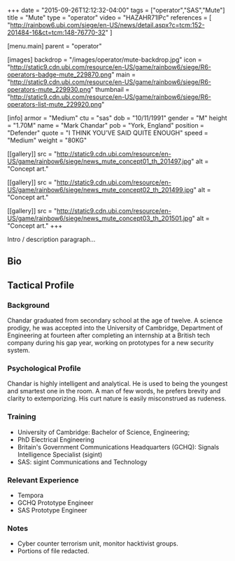 +++
date = "2015-09-26T12:12:32-04:00"
tags = ["operator","SAS","Mute"]
title = "Mute"
type = "operator"
video = "HAZAHR71lPc"
references = [
  "http://rainbow6.ubi.com/siege/en-US/news/detail.aspx?c=tcm:152-201484-16&ct=tcm:148-76770-32"
]

[menu.main]
  parent = "operator"

[images]
  backdrop = "/images/operator/mute-backdrop.jpg"
  icon = "http://static9.cdn.ubi.com/resource/en-US/game/rainbow6/siege/R6-operators-badge-mute_229870.png"
  main = "http://static9.cdn.ubi.com/resource/en-US/game/rainbow6/siege/R6-operators-mute_229930.png"
  thumbnail = "http://static9.cdn.ubi.com/resource/en-US/game/rainbow6/siege/R6-operators-list-mute_229920.png"

[info]
  armor = "Medium"
  ctu = "sas"
  dob = "10/11/1991"
  gender = "M"
  height = "1.70M"
  name = "Mark Chandar"
  pob = "York, England"
  position = "Defender"
  quote = "I THINK YOU'VE SAID QUITE ENOUGH"
  speed = "Medium"
  weight = "80KG"

[[gallery]]
  src = "http://static9.cdn.ubi.com/resource/en-US/game/rainbow6/siege/news_mute_concept01_th_201497.jpg"
  alt = "Concept art."

[[gallery]]
  src = "http://static9.cdn.ubi.com/resource/en-US/game/rainbow6/siege/news_mute_concept02_th_201499.jpg"
  alt = "Concept art."

[[gallery]]
  src = "http://static9.cdn.ubi.com/resource/en-US/game/rainbow6/siege/news_mute_concept03_th_201501.jpg"
  alt = "Concept art."
+++

Intro / description paragraph...<!--more-->

## Bio

## Tactical Profile

### Background

Chandar graduated from secondary school at the age of twelve. A science prodigy, he was accepted into the University of Cambridge, Department of Engineering at fourteen after completing an internship at a British tech company during his gap year, working on prototypes for a new security system.

### Psychological Profile

Chandar is highly intelligent and analytical. He is used to being the youngest and smartest one in the room. A man of few words, he prefers brevity and clarity to extemporizing. His curt nature is easily misconstrued as rudeness.

### Training

* University of Cambridge: Bachelor of Science, Engineering;
* PhD Electrical Engineering
* Britain's Government Communications Headquarters (GCHQ): Signals Intelligence Specialist (sigint)
* SAS: sigint Communications and Technology

### Relevant Experience

* Tempora
* GCHQ Prototype Engineer
* SAS Prototype Engineer

### Notes

* Cyber counter terrorism unit, monitor hacktivist groups.
* Portions of file redacted.
